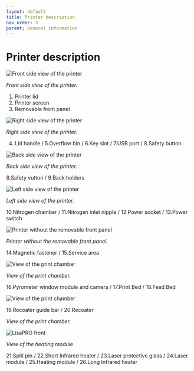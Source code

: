 ```yaml
---
layout: default
title: Printer description
nav_order: 3
parent: General information
---
```

<h1> Printer description </h1>

![Front side view of the printer](/description1.png)

*Front side view of the printer.* 

1. Printer lid
2. Printer screen
3. Removable front panel   

![Right side view of the printer](/description2.png)

*Right side view of the printer.*

4. Lid handle 
/ 5.Overflow bin / 6.Key slot / 7.USB port / 8.Safety button

![Back side view of the printer](/description3.png)

*Back side view of the printer.*

8.Safety vutton / 9.Back holders

![Left side view of the printer](/description4.png)

*Left side view of the printer.*

10.Nitrogen chamber / 11.Nitrogen inlet nipple / 12.Power socket / 13.Power switch

![Printer without the removable front panel](/description5.png)

*Printer without the removable front panel.*

14.Magnetic fastener / 15.Service area

![View of the print chamber](/description6.png)

*View of the print chamber.*

16.Pyrometer window module and camera / 17.Print Bed / 18.Feed Bed

![View of the print chamber](/description7.png)

19.Recoater guide bar / 20.Recoater

*View of the print chamber.*

![LisaPRO front](/description8.png)

*View of the heating module*

21.Split pin / 22.Short Infrared heater / 23.Laser protective glass / 24.Laser module / 25.Heating module / 26.Long Infrared heater
